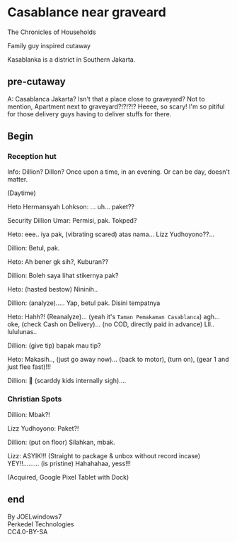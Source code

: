 # Casablance near graveard

The Chronicles of Households

Family guy inspired cutaway

Kasablanka is a district in Southern Jakarta.

## pre-cutaway

A: Casablanca Jakarta? Isn't that a place close to graveyard? Not to mention, Apartment next to graveyard?!?!?!? Heeee, so scary! I'm so pitiful for those delivery guys having to deliver stuffs for there.

## Begin

### Reception hut

Info: Dillion? Dillon? Once upon a time, in an evening. Or can be day, doesn't matter.

(Daytime)

Heto Hermansyah Lohkson: ... uh... paket??

Security Dillion Umar: Permisi, pak. Tokped?

Heto: eee.. iya pak, (vibrating scared) atas nama... Lizz Yudhoyono??...

Dillion: Betul, pak.

Heto: Ah bener gk sih?, Kuburan??

Dillion: Boleh saya lihat stikernya pak?

Heto: (hasted bestow) Nininih.. 

Dillion: (analyze)..... Yap, betul pak. Disini tempatnya

Heto: Hahh?! (Reanalyze)... (yeah it's `Taman Pemakaman Casablanca`) agh... oke, (check Cash on Delivery)... (no COD, directly paid in advance) Lll.. lululunas..

Dillion: (give tip) bapak mau tip?

Heto: Makasih.., (just go away now)... (back to motor), (turn on), (gear 1 and just flee fast)!!!

Dillion: 🙂 (scarddy kids internally sigh)....

### Christian Spots

Dillion: Mbak?!

Lizz Yudhoyono: Paket?!

Dillion: (put on floor) Silahkan, mbak.

Lizz: ASYIK!!! (Straight to package & unbox without record incase) YEY!!......... (is pristine) Hahahahaa, yess!!!

(Acquired, Google Pixel Tablet with Dock)

## end

By JOELwindows7  
Perkedel Technologies  
CC4.0-BY-SA